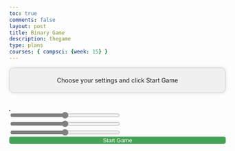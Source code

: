 ```yaml
---
toc: true
comments: false
layout: post
title: Binary Game
description: thegame
type: plans
courses: { compsci: {week: 15} }
---
```


<html lang="en">
<head>
    <meta charset="UTF-8">
    <meta name="viewport" content="width=device-width, initial-scale=1.0">
    <title>Traffic Testing Game Boogollo</title>
    <style>
        canvas {
            background-color: red;
            border: 1px solid #000;
        }
        input[type = "range"]{
            accent-color: grey
        }
        button{
            border: none;
            background-color: #46A254;
            width: 100%;
            color: white;
            clip-path: inset(0px 0px round 5px);
        }
        #settingsScreen{
            text-align: center;
            background-color: #f0f0f0;
            border: 1px solid #ccc;
            border-radius: 10px;
            box-shadow: 0 0 10px rgba(0, 0, 0, 0.1);
            padding: 20px;
            margin-bottom: 40px
        }
    </style>
</head>
<body>
    <div id = "settingsScreen">Choose your settings and click Start Game</div>
    <div style = "float:left;">
        <canvas id="gameCanvas" width="600" height="400" style = "display:inline-block"></canvas>
        <div style = "min-width:300px; display:inline-block;" id = "sideMenu">
            <div id = "originalColor" style = "color:black;"></div>
            <div id = "invertedColor" style = "color:black;"></div>
            <input id = "redSlide" style = "width:256px" type = "range" max="255"/>
            <input id = "greenSlide" style = "width:256px" type = "range" max="255"/>
            <input id = "blueSlide" style = "width:256px" type = "range" max="255"/>
            <br>
            <div id = "objects" style = "padding= 0px; margin = 0px"></div>
            <button onclick = "js:startUp();">Start Game</button>
        </div>
    </div>
    <script>
        function convertColor(colorIndex) {
            // Get the input hex color value
            // Convert hex to binary
        // const binaryValue = hexToBinary(color);
            // Invert the binary
        // const invertedBinary = invertBinary(binaryValue);
            // Convert binary back to hex
            console.log("Current Color is called as a function")
            const displayedColors = `${colors[colorIndex].split(" ")[0]},${colors[colorIndex].split(" ")[1]},${colors[colorIndex].split(" ")[2]}`
            var invertedHex = ""
            for(x = 0; x < 2; x++){
                invertedHex += parseInt(255 - parseInt(colors[colorIndex].split(" ")[x])) + "," 
            };
            invertedHex += parseInt(255 - parseInt(colors[colorIndex].split(" ")[2]))
            // Display the result
            console.log("Change should be in", "")
            // colors[colorSelect] = `${colors[colorIndex].split(" ")[0]},${colors[colorIndex].split(" ")[1]},${colors[colorIndex].split(" ")[2]}`
            console.log("Colors are", colors, displayedColors)
            console.log("Inverted color is", invertedHex)
            displayColor('originalColor', 'Original Color', displayedColors, "notAvailable");
            displayColor('invertedColor', 'Inverted Color', invertedHex, "notAvailable");
        }
        function displayColor(elementId, label, colorToFill, binary) {
            // Add spaces every eight bits in the binary representation
            // const spacedBinary = binary.replace(/(.{8})/g, "$1 ");
            console.log("Color for", label, "is", colorToFill)
            const element = document.getElementById(elementId);
            element.innerText =  `
                ${label}:
                Red: ${"0".repeat(8 - parseInt(colorToFill.split(",")[0]).toString(2).length)}${parseInt(colorToFill.split(",")[0]).toString(2)}
                Green: ${"0".repeat(8 - parseInt(colorToFill.split(",")[1]).toString(2).length)}${parseInt(colorToFill.split(",")[1]).toString(2)}
                Blue: ${"0".repeat(8 - parseInt(colorToFill.split(",")[2]).toString(2).length)}${parseInt(colorToFill.split(",")[2]).toString(2)}`
                // ` <p>Binary: ${spacedBinary}</p>
            // `;
            // element.style.backgroundColor = colorToFill;
            // element.style.color = // getContrastColor(colorToFill); // Set text color for better visibility
        }
        function hexToBinary(hex) {
            if (!/^[0-9A-Fa-f]+$/.test(hex)) {
                throw new Error("Invalid hex input");
            }
            let decimalValue = parseInt(hex, 16);
            let binaryValue = decimalValue.toString(2).padStart(24, '0'); // Ensure 24 bits
            return binaryValue;
        }
        function invertBinary(binaryString) {
            if (!/^[01]{24}$/.test(binaryString)) {
                throw new Error("Invalid binary input");
            }
            let invertedBinary = binaryString
                .split('')
                .map(bit => (bit === '0' ? '1' : '0'))
                .join('');
            return invertedBinary;
        }
        function binaryToHex(binaryString) {
            if (!/^[01]{24}$/.test(binaryString)) {
                throw new Error("Invalid binary input");
            }
            let decimalValue = parseInt(binaryString, 2);
            let hexValue = decimalValue.toString(16).toUpperCase().padStart(6, '0'); // Ensure 6 digits
            return '#' + hexValue;
        }
        function getContrastColor(hexColor) {
            // Function to determine text color based on background color
            const r = parseInt(hexColor.slice(1, 3), 16);
            const g = parseInt(hexColor.slice(3, 5), 16);
            const b = parseInt(hexColor.slice(5, 7), 16);
            const brightness = (r * 299 + g * 587 + b * 114) / 1000;
            return brightness > 128 ? 'black' : 'white';
        }
    </script>
    <script>
        const canvas = document.getElementById("gameCanvas");
        const ctx = canvas.getContext("2d");
        let carX = canvas.width / 2 - 25;
        let carY = canvas.height - 120;
        const CAR_WIDTH = 50;
        const CAR_HEIGHT = 100;
        var OBSTACLE_SPEED = 5;
        var colors = ["0 0 255", "0 0 0", "255 255 0", "0 127 0", "0 0 255"]
        var controlingColorValues = ["Player", "Obstacle", "Mystery", "Speed", "Shield"]
        var colorSelect = 0
        var currentElementPosition = 0
        const POWERUP_SPEED_BOOST = 2;
        const POWERUP_SHIELD_DURATION = 5000; // 5 seconds
        const obstacles = [];
        const mysteryBoxes = [];
        const speedBoosts = [];
        const shields = [];
        const keys = {};
        let gameRunning = true;
        let score = 0; // Initialize the score
        let colorInverted = false; // Flag to track color inversion
        let speedBoostActive = false; // Flag to track speed boost power-up
        let shieldActive = false; // Flag to track shield power-up
        document.addEventListener('keydown', function(event) {
            keys[event.key] = true;
        });
        document.addEventListener('keyup', function(event) {
            keys[event.key] = false;
        });
        document.addEventListener('input', function(event){
            console.log(colorSelect)
            switch(event.target.id){
                case "redSlide":
                    console.log("Red value is A", colors[colorSelect].split(" ")[0])
                    colors[colorSelect] = String(event.target.value) + " " + String(colors[colorSelect].split(" ")[1] + " " + String(colors[colorSelect].split(" ")[2]))
                    var seperatedColors = colors[colorSelect].split(" ")
                    var invertedColor = "" 
                    seperatedColors.forEach(function(element, index){
                        invertedColor += (255 - seperatedColors[index]) + ",";
                    })
                    console.log("Inverted color is", invertedColor)
                    displayColor('originalColor', 'Original Color', colors[colorSelect].replaceAll(" ", ","), "notAvailable");
                    displayColor('invertedColor', 'Inverted Color', String(invertedColor), "notAvailable");
            // displayColor('invertedColor', 'Inverted Color', invertedHex, "notAvailable");
                    break
                case "greenSlide":
                    console.log("Green value is A", colors[colorSelect].split(" ")[1])
                    colors[colorSelect] = String(colors[colorSelect].split(" ")[0]) + " " + String(event.target.value) + " " + String(colors[colorSelect].split(" ")[2])
                    var seperatedColors = colors[colorSelect].split(" ")
                    var invertedColor = "" 
                    seperatedColors.forEach(function(element, index){
                        invertedColor += (255 - seperatedColors[index]) + ",";
                    })
                    console.log("Inverted color is", invertedColor)
                    displayColor('originalColor', 'Original Color', colors[colorSelect].replaceAll(" ", ","), "notAvailable");
                    displayColor('invertedColor', 'Inverted Color', String(invertedColor), "notAvailable");
                    break
                case "blueSlide":
                    console.log("Blue value is A", colors[colorSelect].split(" ")[2], "from", colors[colorSelect], "part of", colors[colorSelect].split(" "))
                    // colors[colorSelect].split(" ")[2] = event.target.value
                    colors[colorSelect] = String(colors[colorSelect].split(" ")[0] + " " + colors[colorSelect].split(" ")[1] + " " + event.target.value)
                    var seperatedColors = colors[colorSelect].split(" ")
                    var invertedColor = "" 
                    seperatedColors.forEach(function(element, index){
                        invertedColor += (255 - seperatedColors[index]) + ",";
                    })
                    console.log("Inverted color is", invertedColor)
                    displayColor('originalColor', 'Original Color', colors[colorSelect].replaceAll(" ", ","), "notAvailable");
                    displayColor('invertedColor', 'Inverted Color', String(invertedColor), "notAvailable");
                    break
            }
            console.log("Changed Value From", event.target.id, "Is", event.target.value)
        })
        function showSliders(colorIndex){
            convertColor(colorIndex)
            fillNum = colors[colorIndex]
            colorSelect = colorIndex
            console.log("Total String", fillNum)
            document.getElementById("redSlide").value = fillNum.split(" ")[0]
            document.getElementById("greenSlide").value = fillNum.split(" ")[1]
            document.getElementById("blueSlide").value = fillNum.split(" ")[2]
        };
        function initiateSliders(){
            for(let fill in colors){
                let fillColor = colors[fill]
                console.log(fillColor)
                let displayFill = document.createElement("button")
                displayFill.innerHTML = String(controlingColorValues[fill])
                console.log(fillColor)
                console.log(colors)
                //
                document.getElementById("objects").appendChild(displayFill);
                console.log("Testing Slice", fillColor.slice(0, 8));
                displayFill.onclick = function(){showSliders(fill);};
            }
        }
        initiateSliders()
        convertColor(0)
        function handleInput() {
            // Handle user input
            if ((keys['ArrowLeft'] || keys['a']) && carX > 0){ 
                carX -= 5;
            } if((keys['ArrowRight'] || keys['d']) && carX < canvas.width - CAR_WIDTH){
                carX += 5;
            } if ((keys['ArrowUp'] || keys['w']) && carY > 0){
                carY -= 5;
            } if ((keys['ArrowDown'] || keys['s']) && carY < canvas.height - CAR_HEIGHT){
                carY += 5;
            }
        }
        function updateGame() {
            // Update game state
            if (!gameRunning) {
                return; // Stop updating if the game is not running
            }
            // Move obstacles
            for (let i = 0; i < obstacles.length; i++) {
                obstacles[i].y += speedBoostActive ? OBSTACLE_SPEED * 0.5: OBSTACLE_SPEED;
                // Check for collision between car and obstacle
                if (
                    carX < obstacles[i].x + obstacles[i].width &&
                    carX + CAR_WIDTH > obstacles[i].x &&
                    carY < obstacles[i].y + obstacles[i].height &&
                    carY + CAR_HEIGHT > obstacles[i].y &&
                    shieldActive == false
                ) {
                    console.log("Collision Detected!");
                    gameRunning = false
                    handleCollision();
                    return
                }
                else if(
                    carX < obstacles[i].x + obstacles[i].width &&
                    carX + CAR_WIDTH > obstacles[i].x &&
                    carY < obstacles[i].y + obstacles[i].height &&
                    carY + CAR_HEIGHT > obstacles[i].y &&
                    shieldActive == true
                ){
                    shieldActive == false
                }
                // Check if the car passes the obstacle
                if (obstacles[i].y > canvas.height) {
                    obstacles.splice(i, 1); // Remove the obstacle
                    score++; // Increment the score
                }
            }
            // Move mystery boxes
            for (let i = 0; i < mysteryBoxes.length; i++) {
                mysteryBoxes[i].y += speedBoostActive ? OBSTACLE_SPEED * 0.5: OBSTACLE_SPEED;
                // Check for collision between car and mystery box
                if (
                    carX < mysteryBoxes[i].x + mysteryBoxes[i].width &&
                    carX + CAR_WIDTH > mysteryBoxes[i].x &&
                    carY < mysteryBoxes[i].y + mysteryBoxes[i].height &&
                    carY + CAR_HEIGHT > mysteryBoxes[i].y
                ) {
                    console.log("Mystery Box Hit!");
                    handleMysteryBox();
                    mysteryBoxes.splice(i, 1); // Remove the mystery box
                }
            }
            // Move speed boosts
            for (let i = 0; i < speedBoosts.length; i++) {
                speedBoosts[i].y += speedBoostActive ? OBSTACLE_SPEED * 0.5: OBSTACLE_SPEED;
                // Check for collision between car and speed boost
                if (
                    carX < speedBoosts[i].x + speedBoosts[i].width &&
                    carX + CAR_WIDTH > speedBoosts[i].x &&
                    carY < speedBoosts[i].y + speedBoosts[i].height &&
                    carY + CAR_HEIGHT > speedBoosts[i].y
                ) {
                    console.log("Speed Boost Hit!");
                    handleSpeedBoost();
                    speedBoosts.splice(i, 1); // Remove the speed boost
                }
            }
            // Move shields
            for (let i = 0; i < shields.length; i++) {
                shields[i].y += speedBoostActive ? OBSTACLE_SPEED * 0.5: OBSTACLE_SPEED
                // Check for collision between car and shield
                if (
                    carX < shields[i].x + shields[i].width &&
                    carX + CAR_WIDTH > shields[i].x &&
                    carY < shields[i].y + shields[i].height &&
                    carY + CAR_HEIGHT > shields[i].y
                ) {
                    console.log("Shield Hit!");
                    handleShield();
                    shields.splice(i, 1); // Remove the shield
                }
            }
        }
        function handleCollision() {
            if (shieldActive) {
                console.log("Shield Protected!");
                shieldActive = false; // Deactivate the shield
            } else {
                gameRunning = false; // Stop the game on collision
                colorInverted = true; // Trigger color inversion
                ctx.fillStyle = "black";
                console.log("Is, called")
                ctx.globalAlpha = 0.3
                ctx.fillRect(0, 0, canvas.width, canvas.height);
                ctx.globalAlpha = 1
                ctx.fillStyle = "darkGreen";
                ctx.fillRect(100, 100, canvas.width - 200, canvas.height - 200);
                ctx.fillStyle = "white"
                ctx.textAlign = "center"
                ctx.fillText("Game Over", (canvas.width / 2), canvas.height / 2- 25)
                ctx.fillText("Click Screen to Try Again", (canvas.width / 2), canvas.height / 2 + 25)
                canvas.onclick = function(){window.location.reload()}
                canvas.style.filter = "invert(100%)";
            }
        }
        function handleMysteryBox() {
            // Implement cool effects for mystery box
            // For example, you can add additional points or power-ups here
            console.log("Mystery Box Effect!");
            score += 5; // Add 5 points to the score
        }
        function handleSpeedBoost() {
            console.log("Speed Boost Activated!");
            speedBoostActive = true; // Activate speed boost
            setTimeout(() => {
                speedBoostActive = false; // Deactivate speed boost after 5 seconds
            }, POWERUP_SHIELD_DURATION);
        }
        function handleShield() {
            console.log("Shield Activated!");
            shieldActive = true; // Activate shield
            setTimeout(() => {
                shieldActive = false; // Deactivate shield after 5 seconds
            }, POWERUP_SHIELD_DURATION);
        }
        function drawGame() {
            // Draw game elements on the canvas
            // Apply color inversion if needed
            if (colorInverted) {
                // ctx.fillStyle = "black";
                // ctx.fillRect(0, 0, canvas.width, canvas.height);
            }
            if(!gameRunning){
                return
            }
            ctx.clearRect(0, 0, canvas.width, canvas.height);
            // Draw car
            ctx.fillStyle = `rgb(${colors[0].split(" ")[0]}, ${colors[0].split(" ")[1]}, ${colors[0].split(" ")[2]})`;
            ctx.fillRect(carX, carY, CAR_WIDTH, CAR_HEIGHT);
            // Draw obstacles
            ctx.fillStyle = `rgb(${colors[1].split(" ")[0]}, ${colors[1].split(" ")[1]}, ${colors[1].split(" ")[2]})`;
            for (const obstacle of obstacles) {
                ctx.fillRect(obstacle.x, obstacle.y, obstacle.width, obstacle.height);
            }
            // Draw mystery boxes
            ctx.fillStyle = `rgb(${colors[2].split(" ")[0]}, ${colors[2].split(" ")[1]}, ${colors[2].split(" ")[2]})`;
            for (const box of mysteryBoxes) {
                ctx.fillRect(box.x, box.y, box.width, box.height);
            }
            // Draw speed boosts
            ctx.fillStyle = `rgb(${colors[3].split(" ")[0]}, ${colors[3].split(" ")[1]}, ${colors[3].split(" ")[2]})`;
            for (const boost of speedBoosts) {
                ctx.fillRect(boost.x, boost.y, boost.width, boost.height);
            }
            // Draw shields
            ctx.fillStyle = `rgb(${colors[4].split(" ")[0]}, ${colors[4].split(" ")[1]}, ${colors[4].split(" ")[2]})`;
            for (const shield of shields) {
                ctx.fillRect(shield.x, shield.y, shield.width, shield.height);
            }
            // Display the score
            ctx.fillStyle = "white"
            ctx.globalAlpha = 0.5
            ctx.fillRect(0, 0, 250, 100)
            ctx.globalAlpha = 1;
            ctx.fillStyle = "black";
            ctx.font = "20px Arial";
            ctx.fillText("Score: " + score, 10, 30);
            // Display power-up status
            ctx.fillText("Speed Boost: " + (speedBoostActive ? "Active" : "Inactive"), 10, 60);
            ctx.fillText("Shield: " + (shieldActive ? "Active" : "Inactive"), 10, 90);
            // Reset color inversion
            ctx.filter = "none";
        }
        function gameLoop() {
            updateGame();
            drawGame();
            handleInput();
            requestAnimationFrame(gameLoop);
        }
        // Start the game loop
        // Example: You can add obstacle, mystery box, speed boost, and shield creation logic here if needed
        function createObstacle() {
            var obstacleWidth = (obstacles.length + score) ** 2 + (Math.floor(Math.random() * 100) - 50)
            if(obstacleWidth > 200){
                obstacleWidth = 200
            }
            var obstacleX = carX - (obstacleWidth / 2) + (CAR_WIDTH / 2)
            if(obstacleX + obstacleWidth > canvas.width){
                console.log("Is called", obstacleX)
                obstacleX = canvas.width - obstacleWidth
            }
            if(obstacleWidth < 10){
                obstacleWidth = 10
            }
            const obstacleY = -20;
            obstacles.push({ x: obstacleX, y: obstacleY, width: obstacleWidth, height: 20 });
            setTimeout(createObstacle, speedBoostActive ? 2000: 1000)
        }
        function createMysteryBox() {
            const boxWidth = 30;
            const boxX = Math.random() * (canvas.width - boxWidth);
            const boxY = -20;
            mysteryBoxes.push({ x: boxX, y: boxY, width: boxWidth, height: boxWidth });
        }
        function createSpeedBoost() {
            const boostWidth = 30;
            const boostX = Math.random() * (canvas.width - boostWidth);
            const boostY = -20;
            speedBoosts.push({ x: boostX, y: boostY, width: boostWidth, height: boostWidth });
        }
        function createShield() {
            const shieldWidth = 30;
            const shieldX = Math.random() * (canvas.width - shieldWidth);
            const shieldY = -20;
            shields.push({ x: shieldX, y: shieldY, width: shieldWidth, height: shieldWidth });
        }
        function startUp(){
            setTimeout(createObstacle, 1000)  // Create obstacles every second
            setInterval(createMysteryBox, speedBoostActive ? 11000: 5000); // Create mystery boxes every 5 seconds
            setInterval(createSpeedBoost, speedBoostActive ? 15400: 7000); // Create speed boosts every 7 seconds
            setInterval(createShield, speedBoostActive ? 220000: 10000); // Create shields every 10 seconds
            document.getElementById("settingsScreen").remove()
            gameLoop()
        }
    </script>
</body>
</html>
